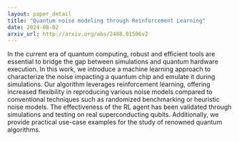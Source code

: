 ```yaml
---
layout: paper_detail
title: "Quantum noise modeling through Reinforcement Learning"
date: 2024-08-02
arxiv_url: http://arxiv.org/abs/2408.01506v2
---
```


In the current era of quantum computing, robust and efficient tools are essential to bridge the gap between simulations and quantum hardware execution. In this work, we introduce a machine learning approach to characterize the noise impacting a quantum chip and emulate it during simulations. Our algorithm leverages reinforcement learning, offering increased flexibility in reproducing various noise models compared to conventional techniques such as randomized benchmarking or heuristic noise models. The effectiveness of the RL agent has been validated through simulations and testing on real superconducting qubits. Additionally, we provide practical use-case examples for the study of renowned quantum algorithms.
